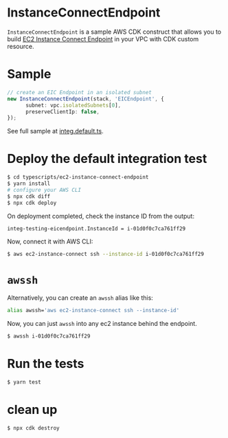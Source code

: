 # InstanceConnectEndpoint 

`InstanceConnectEndpoint` is a sample AWS CDK construct that allows you to build [EC2 Instance Connect Endpoint](https://docs.aws.amazon.com/AWSEC2/latest/UserGuide/connect-using-eice.html) in your VPC with CDK custom resource.

# Sample

```ts
// create an EIC Endpoint in an isolated subnet
new InstanceConnectEndpoint(stack, 'EICEndpoint', {
      subnet: vpc.isolatedSubnets[0],
      preserveClientIp: false,
});
```

See full sample at [integ.default.ts](./src/integ.default.ts).

# Deploy the default integration test

```sh
$ cd typescripts/ec2-instance-connect-endpoint
$ yarn install
# configure your AWS CLI
$ npx cdk diff
$ npx cdk deploy
```

On deployment completed, check the instance ID from the output:

```
integ-testing-eicendpoint.InstanceId = i-01d0f0c7ca761ff29
```

Now, connect it with AWS CLI:

```sh
$ aws ec2-instance-connect ssh --instance-id i-01d0f0c7ca761ff29
```

# `awssh`

Alternatively, you can create an `awssh` alias like this:

```sh
alias awssh='aws ec2-instance-connect ssh --instance-id'
```

Now, you can just `awssh` into any ec2 instance behind the endpoint.

```sh
$ awssh i-01d0f0c7ca761ff29
```


# Run the tests

```sh
$ yarn test
```

# clean up

```sh
$ npx cdk destroy
```